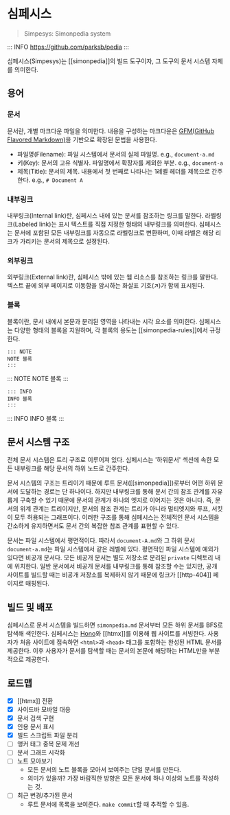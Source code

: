 # 심페시스

> Simpesys: Simonpedia system

::: INFO
https://github.com/parksb/pedia
:::

심페시스(Simpesys)는 [[simonpedia]]의 빌드 도구이자, 그 도구의 문서 시스템 자체를 의미한다.

## 용어

### 문서

문서란, 개별 마크다운 파일을 의미한다. 내용을 구성하는 마크다운은 [GFM(GitHub Flavored Markdown)](https://github.github.com/gfm/)을 기반으로 확장된 문법을 사용한다.

- 파일명(Filename): 파일 시스템에서 문서의 실제 파일명. e.g., `document-a.md`
- 키(Key): 문서의 고유 식별자. 파일명에서 확장자를 제외한 부분. e.g., `document-a`
- 제목(Title): 문서의 제목. 내용에서 첫 번째로 나타나는 1레벨 헤더를 제목으로 간주한다. e.g., `# Document A`

### 내부링크

내부링크(Internal link)란, 심페시스 내에 있는 문서를 참조하는 링크를 말한다. 라벨링크(Labeled link)는 표시 텍스트를 직접 지정한 형태의 내부링크를 의미한다. 심페시스는 문서에 포함된 모든 내부링크를 자동으로 라벨링크로 변환하며, 이때 라벨은 해당 리크가 가리키는 문서의 제목으로 설졍된다.

### 외부링크

외부링크(External link)란, 심페시스 밖에 있는 웹 리소스를 참조하는 링크를 말한다. 텍스트 끝에 외부 페이지로 이동함을 암시하는 화살표 기호(↗)가 함께 표시된다.

### 블록

블록이란, 문서 내에서 본문과 분리된 영역을 나타내는 시각 요소를 의미한다. 심페시스는 다양한 형태의 블록을 지원하며, 각 블록의 용도는 [[simonpedia-rules]]에서 규정한다.

```
::: NOTE
NOTE 블록
:::
```

::: NOTE
NOTE 블록
:::

```
::: INFO
INFO 블록
:::
```

::: INFO
INFO 블록
:::

## 문서 시스템 구조

전체 문서 시스템은 트리 구조로 이루어져 있다. 심페시스는 '하위문서' 섹션에 속한 모든 내부링크를 해당 문서의 하위 노드로 간주한다.

문서 시스템의 구조는 트리이기 때문에 루트 문서([[simonpedia]])로부터 어떤 하위 문서에 도달하는 경로는 단 하나이다. 하지만 내부링크를 통해 문서 간의 참조 관계를 자유롭게 구축할 수 있기 때문에 문서의 관계가 하나의 엣지로 이어지는 것은 아니다. 즉, 문서의 위계 관계는 트리이지만, 문서의 참조 관계는 트리가 아니라 멀티엣지와 루프, 서킷이 모두 허용되는 그래프이다. 이러한 구조를 통해 심페시스는 전체적인 문서 시스템을 간소하게 유지하면서도 문서 간의 복잡한 참조 관계를 표현할 수 있다.

문서는 파일 시스템에서 평면적이다. 따라서 `document-A.md`와 그 하위 문서 `document-a.md`는 파일 시스템에서 같은 레벨에 있다. 평면적인 파일 시스템에 예외가 있다면 비공개 문서다. 모든 비공개 문서는 별도 저장소로 분리된 `private` 디렉토리 내에 위치한다. 일반 문서에서 비공개 문서를 내부링크를 통해 참조할 수는 있지만, 공개 사이트를 빌드할 때는 비공개 저장소를 복제하지 않기 때문에 링크가 [[http-404]] 페이지로 매핑된다.

## 빌드 및 배포

심페시스로 문서 시스템을 빌드하면 `simonpedia.md` 문서부터 모든 하위 문서를 BFS로 탐색해 색인한다. 심페시스는 [Hono](https://hono.dev/)와 [[htmx]]를 이용해 웹 사이트를 서빙한다. 사용자가 처음 사이트에 접속하면 `<html>`과 `<head>` 태그를 포함하는 완성된 HTML 문서를 제공한다. 이후 사용자가 문서를 탐색할 때는 문서의 본문에 해당하는 HTML만을 부분적으로 제공한다.

## 로드맵

- [x] [[htmx]] 전환
- [x] 사이드바 모바일 대응
- [x] 문서 검색 구현
- [x] 인용 문서 표시
- [x] 빌드 스크립트 파일 분리
- [ ] 앵커 태그 중복 문제 개선
- [ ] 문서 그래프 시각화
- [ ] 노트 모아보기
  - 모든 문서의 노트 블록을 모아서 보여주는 단일 문서를 만든다.
  - 의미가 있을까? 가장 바람직한 방향은 모든 문서에 하나 이상의 노트를 작성하는 것.
- [ ] 최근 변경/추가된 문서
  - 루트 문서에 목록을 보여준다. `make commit`할 때 추적할 수 있음.

